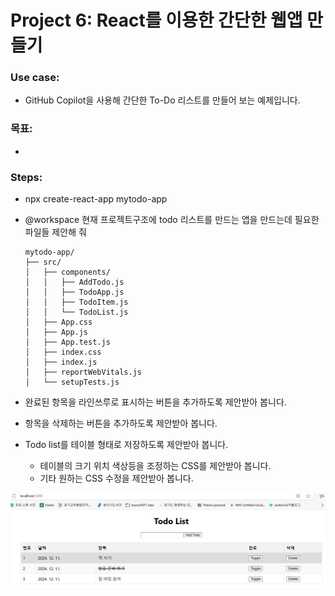 # Project 6: React를 이용한 간단한 웹앱 만들기

### Use case: 
- GitHub Copilot을 사용해 간단한 To-Do 리스트를 만들어 보는 예제입니다.

### 목표:
- 

### Steps:
- npx create-react-app mytodo-app

- @workspace 현재 프로젝트구조에 todo 리스트를 만드는 앱을 만드는데 필요한 파일들 제안해 줘
    ```
    mytodo-app/
    ├── src/
    │   ├── components/
    │   │   ├── AddTodo.js
    │   │   ├── TodoApp.js
    │   │   ├── TodoItem.js
    │   │   └── TodoList.js
    │   ├── App.css
    │   ├── App.js
    │   ├── App.test.js
    │   ├── index.css
    │   ├── index.js
    │   ├── reportWebVitals.js
    │   └── setupTests.js
    ```
- 완료된 항목을 라인쓰루로 표시하는 버튼을 추가하도록 제안받아 봅니다.
- 항목을 삭제하는 버튼을 추가하도록 제안받아 봅니다.
- Todo list를 테이블 형태로 저장하도록 제안받아 봅니다.
  - 테이블의 크기 위치 색상등을 조정하는 CSS를 제안받아 봅니다.
  - 기타 원하는 CSS 수정을 제안받아 봅니다.

![Todo App example](TodoApp.png)

